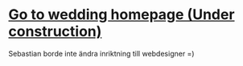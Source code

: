 # [Go to wedding homepage (Under construction)](http://sebastian-d.github.io/Grayscale/) 

Sebastian borde inte ändra inriktning till webdesigner =)
